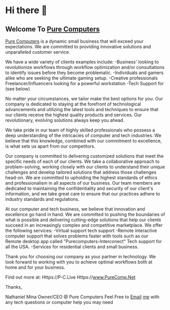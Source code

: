 # Hi there 👋
## Welcome To [Pure Computers](Https://www.PureComp.Net)                 
               
[Pure Computers](Https://www.PureComp.Net) is a dynamic small business that will exceed your expectations. We are 
     committed to providing innovative solutions and unparalleled customer service.

We have a wide variety of clients examples include:
    -Business' looking to revolutionize workflows through workflow optimization and/or 
     consultations to identify issues before they become problematic.
    -Individuals and gamers alike who are seeking the ultimate gaming setup.
    -Creative professionals Freelancer/Influencers looking for a powerful workstation
    -Tech Support for (see below)

No matter your circumstances, we tailor make the best options for you. Our company is 
     dedicated to staying at the forefront of technological advancements and utilizing the latest 
     tools and techniques to ensure that our clients receive the highest quality products and 
     services. Our revolutionary, evolving solutions always keep you ahead.

We take pride in our team of highly skilled professionals who possess a deep understanding of 
     the intricacies of computer and tech industries. We believe that this knowledge, combined 
     with our commitment to excellence, is what sets us apart from our competitors.

Our company is committed to delivering customized solutions that meet the specific needs of 
      each of our clients. We take a collaborative approach to problem-solving, working closely 
      with our clients to understand their unique challenges and develop tailored solutions that 
      address those challenges head-on. We are committed to upholding the highest standards of 
      ethics and professionalism in all aspects of our business. Our team members are dedicated to 
      maintaining the confidentiality and security of our client's information, and we take great care 
      to ensure that our practices adhere to industry standards and regulations.

At our computer and tech business, we believe that innovation and excellence go hand in hand. 
      We are committed to pushing the boundaries of what is possible and delivering cutting-edge 
      solutions that help our clients succeed in an increasingly complex and competitive 
      marketplace.
We offer the following services:
      -Virtual support tech support
      -Remote interactive computer support that solves problems faster with tools such as our 
         Remote desktop app called "Purecomputers-Interconect" Tech support for all the USA.
      -Services for residential clients and small business. 

Thank you for choosing our company as your partner in technology. We look forward to working 
       with you to achieve optimal workflows both at home and for your business. 

Find out more at:
        Https://P-C.Live
        Https://www.PureComp.Net

Thanks,

Nathaniel Mina
Owner/CEO @ Pure Computers
Feel Free to [Email](mailto:nate@purecomp.net) [me](Https://P-C.Live/aboutme) with any tech questions or computer help you may need
<!--

**Here are some ideas to get you started:**

🙋‍♀️ A short introduction - what is your organization all about?
🌈 Contribution guidelines - how can the community get involved?
👩‍💻 Useful resources - where can the community find your docs? Is there anything else the community should know?
🍿 Fun facts - what does your team eat for breakfast?
🧙 Remember, you can do mighty things with the power of [Markdown](https://docs.github.com/github/writing-on-github/getting-started-with-writing-and-formatting-on-github/basic-writing-and-formatting-syntax)
-->
